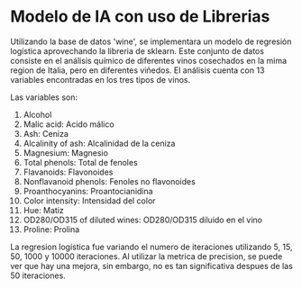 # Modelo de IA con uso de Librerias

Utilizando la base de datos 'wine', se implementara un modelo de regresión logística aprovechando la libreria de sklearn. Este conjunto de datos consiste en el análisis químico de diferentes vinos cosechados en la mima region de Italia, pero en diferentes viñedos. El análisis cuenta con 13 variables encontradas en los tres tipos de vinos.


Las variables son:

1) Alcohol 
2) Malic acid: Acido málico
3) Ash: Ceniza 
4) Alcalinity of ash: Alcalinidad de la ceniza
5) Magnesium: Magnesio
6) Total phenols: Total de fenoles
7) Flavanoids: Flavonoides
8) Nonflavanoid phenols: Fenoles no flavonoides 
9) Proanthocyanins: Proantocianidina
10) Color intensity: Intensidad del color 
11) Hue: Matiz 
12) OD280/OD315 of diluted wines: OD280/OD315 diluido en el vino
13) Proline: Prolina

La regresion logística fue variando el numero de iteraciones utilizando 5, 15, 50, 1000 y 10000 iteraciones. Al utilizar la metrica de precision, se puede ver que hay una mejora, sin embargo, no es tan significativa despues de las 50 iteraciones. 
